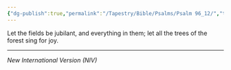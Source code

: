 ```yaml
---
{"dg-publish":true,"permalink":"/Tapestry/Bible/Psalms/Psalm 96_12/","title":"Psalm 96:12","hide":true,"tags":["bible - Scripture"],"dgHomeLink":true,"dgShowLocalGraph":true,"dgEnableSearch":true}
---
```



Let the fields be jubilant, and everything in them; let all the trees of the forest sing for joy.

---
*New International Version (NIV)*